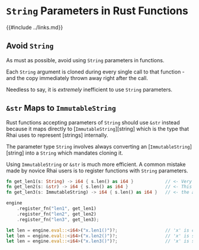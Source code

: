 `String` Parameters in Rust Functions
====================================

{{#include ../links.md}}


Avoid `String`
--------------

As must as possible, avoid using `String` parameters in functions.

Each `String` argument is cloned during every single call to that function - and the copy
immediately thrown away right after the call.

Needless to say, it is _extremely_ inefficient to use `String` parameters.


`&str` Maps to `ImmutableString`
-------------------------------

Rust functions accepting parameters of `String` should use `&str` instead because it maps directly to
[`ImmutableString`][string] which is the type that Rhai uses to represent [strings] internally.

The parameter type `String` involves always converting an [`ImmutableString`][string] into a `String`
which mandates cloning it.

Using `ImmutableString` or `&str` is much more efficient.
A common mistake made by novice Rhai users is to register functions with `String` parameters.

```rust
fn get_len1(s: String) -> i64 { s.len() as i64 }            // <- Very inefficient!!!
fn get_len2(s: &str) -> i64 { s.len() as i64 }              // <- This is better
fn get_len3(s: ImmutableString) -> i64 { s.len() as i64 }   // <- the above is equivalent to this

engine
    .register_fn("len1", get_len1)
    .register_fn("len2", get_len2)
    .register_fn("len3", get_len3);

let len = engine.eval::<i64>("x.len1()")?;                  // 'x' is cloned, very inefficient!
let len = engine.eval::<i64>("x.len2()")?;                  // 'x' is shared
let len = engine.eval::<i64>("x.len3()")?;                  // 'x' is shared
```
